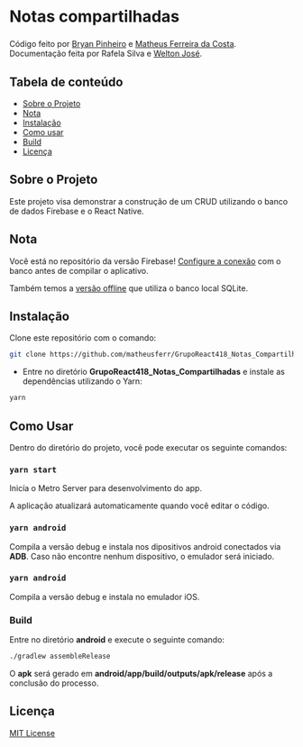 # Notas compartilhadas

### 
Código feito por [Bryan Pinheiro](https://github.com/BryanSouza) e [Matheus Ferreira da Costa](https://github.com/matheusferr).
Documentação feita por Rafela Silva e [Welton José](https://github.com/not-lew).

## Tabela de conteúdo

- [Sobre o Projeto](#sobre-o-projeto)
- [Nota](#nota)
- [Instalação](#instala%C3%A7%C3%A3o)
- [Como usar](#como-usar)
- [Build](#build)
- [Licença](#licen%C3%A7a)

## Sobre o Projeto

Este projeto visa demonstrar a construção de um CRUD utilizando o banco de dados Firebase e o React Native.

## Nota

Você está no repositório da versão Firebase! [Configure a conexão](https://cbt-ifsp-tcc-react.netlify.app/notascompartilhadas) com o banco antes de compilar o aplicativo.

Também temos a [versão offline](https://cbt-ifsp-tcc-react.netlify.app/notascompartilhadas) que utiliza o banco local SQLite.

## Instalação

Clone este repositório com o comando:
```bash
git clone https://github.com/matheusferr/GrupoReact418_Notas_Compartilhadas.git
```
* Entre no diretório **GrupoReact418_Notas_Compartilhadas** e instale as dependências utilizando o Yarn:
```bash
yarn
```

## Como Usar

Dentro do diretório do projeto, você pode executar os seguinte comandos:

### `yarn start`

Inicía o Metro Server para desenvolvimento do app.

A aplicação atualizará automaticamente quando você editar o código.

### `yarn android`

Compila a versão debug e instala nos dipositivos android conectados via **ADB**. Caso não encontre nenhum dispositivo, o emulador será iniciado.

### `yarn android`

Compila a versão debug e instala no emulador iOS.

### Build
Entre no diretório **android** e execute o seguinte comando:
```bash
./gradlew assembleRelease
```
O **apk** será gerado em **android/app/build/outputs/apk/release** após a conclusão do processo.

## Licença

[MIT License](https://opensource.org/licenses/MIT)
